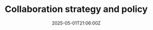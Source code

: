 ---
title: Collaboration strategy and policy
linkTitle: Collaboration strategy and policy
date: '2025-05-01T21:06:00Z'
weight: 1
description: Establishes a collaboration framework at Green Orbit Digital focused
  on fostering innovation, enhancing communication, optimizing resources, and integrating
  sustainability, with defined roles for internal and external stakeholders, a clear
  communication framework, and a structured decision-making process.
draft: false
ref: collaboration-strategy-and-policy
---